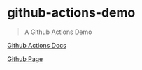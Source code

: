 # github-actions-demo

> A Github Actions Demo

[Github Actions Docs](https://docs.github.com/en/actions/reference/workflow-syntax-for-github-actions)

[Github Page](https://kongfu-cat.github.io/github-actions-demo/)